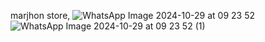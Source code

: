 marjhon store,
![WhatsApp Image 2024-10-29 at 09 23 52](https://github.com/user-attachments/assets/72bbfecb-861d-4e0e-99c8-c1d3682ae29b)
![WhatsApp Image 2024-10-29 at 09 23 52 (1)](https://github.com/user-attachments/assets/40ec1510-bae0-48f0-bc2f-9808f4a439c3)
